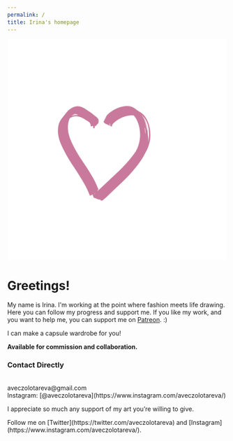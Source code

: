 ```yaml
---
permalink: /
title: Irina's homepage
---
```

<a href="IMG_1447.gif"><img src="IMG_1447.gif" class="w6"></a>

<h1>Greetings!</h1>

My name is Irina. I'm working at the point where fashion meets life drawing. Here you can follow my progress and support me. If you like my work, and you want to help me, you can support me on [Patreon](https://patreon.com/irinazolotareva). :)

I can make a capsule wardrobe for you!

<b>Available for commission and collaboration.</b>

<p><h3>Contact Directly</h3>
<p><br>aveczolotareva@gmail.com<br>Instagram: [@aveczolotareva](https://www.instagram.com/aveczolotareva/)

<p>I appreciate so much any support of my art you’re willing to give.</p>
Follow me on [Twitter](https://twitter.com/aveczolotareva) and [Instagram](https://www.instagram.com/aveczolotareva/).

